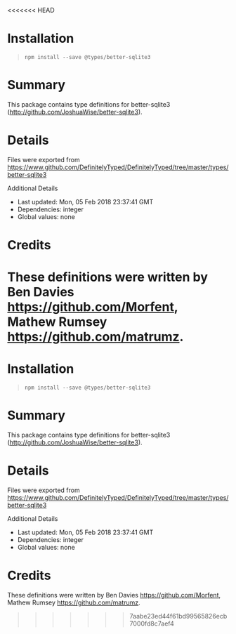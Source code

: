 <<<<<<< HEAD
# Installation
> `npm install --save @types/better-sqlite3`

# Summary
This package contains type definitions for better-sqlite3 (http://github.com/JoshuaWise/better-sqlite3).

# Details
Files were exported from https://www.github.com/DefinitelyTyped/DefinitelyTyped/tree/master/types/better-sqlite3

Additional Details
 * Last updated: Mon, 05 Feb 2018 23:37:41 GMT
 * Dependencies: integer
 * Global values: none

# Credits
These definitions were written by Ben Davies <https://github.com/Morfent>, Mathew Rumsey <https://github.com/matrumz>.
=======
# Installation
> `npm install --save @types/better-sqlite3`

# Summary
This package contains type definitions for better-sqlite3 (http://github.com/JoshuaWise/better-sqlite3).

# Details
Files were exported from https://www.github.com/DefinitelyTyped/DefinitelyTyped/tree/master/types/better-sqlite3

Additional Details
 * Last updated: Mon, 05 Feb 2018 23:37:41 GMT
 * Dependencies: integer
 * Global values: none

# Credits
These definitions were written by Ben Davies <https://github.com/Morfent>, Mathew Rumsey <https://github.com/matrumz>.
>>>>>>> 7aabe23ed44f61bd99565826ecb7000fd8c7aef4
